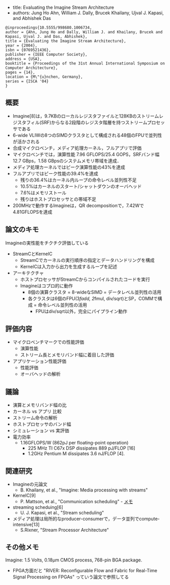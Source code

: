 
- title: Evaluating the Imagine Stream Architecture
- authors: Jung Ho Ahn, William J. Dally, Brucek Khailany, Ujval J. Kapasi, and Abhishek Das

```
@inproceedings{10.5555/998680.1006734,
author = {Ahn, Jung Ho and Dally, William J. and Khailany, Brucek and Kapasi, Ujval J. and Das, Abhishek},
title = {Evaluating the Imagine Stream Architecture},
year = {2004},
isbn = {0769521436},
publisher = {IEEE Computer Society},
address = {USA},
booktitle = {Proceedings of the 31st Annual International Symposium on Computer Architecture},
pages = {14},
location = {M\"{u}nchen, Germany},
series = {ISCA '04}
}
```

## 概要

- Imagine[8]は，9.7KBのローカルレジスタファイルと128KBのストリームレジスタフィル(SRF)からなる2段階のレジスタ階層を持つストリームプロセッサである
- 6-wide VLIWの8つのSIMDクラスタとして構成される48個のFPUで並列性が活かされる
- 合成マイクロベンチ，メディア処理カーネル，フルアプリで評価
- マイクロベンチでは，演算性能 7.96 GFLOPS/25.4 GOPS，SRFバンド幅 12.7 GBps，1.58 GBpsのシステムメモリ帯域を達成．
- メディア処理カーネルではピーク演算性能の43%を達成
- フルアプリではピーク性能の39.4%を達成
  - 残りの36.4%はカーネル内ループの命令レベル並列性不足
  - 10.5%はカーネルのスタート/シャットダウンのオーバヘッド
  - 7.6%はメモリストール
  - 残りはホストプロセッサとの帯域不足
- 200MHzで動作するImagineは，QR decompositionで，7.42Wで4.81GFLOPSを達成

## 論文のキモ

Imagineの実性能をチクチク評価している

- StreamCとKernelC
  - StreamCでカーネルの実行順序の指定とデータハンドリングを構成
  - KernelCは入力から出力を生成するループを記述
- アーキテクチャ
  - ホストプロセッサがStreamCからコンパイルされたコードを実行
  - Imagineはコプロ的に動作
    - 8個の演算クラスタ = 8-wideなSIMD = データレベル並列性の活用
	- 各クラスタは6個のFPU(3*fadd, 2*fmul, div/sqrt)とSP，COMMで構成 = 命令レベル並列性の活用
	  - FPUはdiv/sqrt以外，完全にパイプライン動作

## 評価内容

- マイクロベンチマークでの性能評価
  - 演算性能
  - ストリーム長とメモリバンド幅に着目した評価
- アプリケーション性能評価
  - 性能評価
  - オーバヘッドの解析

## 議論

- 演算とメモリバンド幅の比
- カーネル vs アプリ 比較
- ストリーム命令の解析
- ホストプロセッサのバンド幅
- シミュレーション vs 実評価
- 電力効率
  - 1.16GFLOPS/W (862pJ per floating-point operation)
    - 225 MHz TI C67x DSP dissipates 889 pJ/FLOP [16]
    - 1.2GHz Pentium M dissipates 3.6 nJ/FLOP [4].

## 関連研究
- Imagineの元論文
  - B. Khailany, et al., "Imagine: Media processing with streams"
- KernelC[9]
  - P. Mattson, et al., "Communication scheduling" - [メモ](378993.379005.md)
- streaming scheduing[6]
  - U. J. Kapasi, et al., "Stream scheduling"
- メディア処理は局所的なproducer-consumerで，データ並列でcompute-intensive[13]
  - S.Rixner, "Stream Processor Architecture"

## その他メモ
Imagine: 1.5 Volts, 0.18µm CMOS process, 768-pin BGA package.

- FPGA方面だと "RIVER: Reconfigurable Flow and Fabric for Real-Time Signal Processing on FPGAs" っていう論文で参照してる
